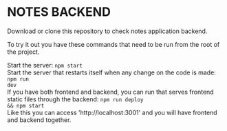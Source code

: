 <h1>NOTES BACKEND</h1>

Download or clone this repository to check notes application backend.

To try it out you have these commands that need to be run from the root of the project.

Start the server:
<code>npm start</code><br>
Start the server that restarts itself when any change on the code is made:
<code>npm run dev</code><br>
If you have both frontend and backend, you can run that serves frontend static files through the backend:
<code>npm run deploy && npm start</code><br>
Like this you can access 'http://localhost:3001' and you will have frontend and backend together.

